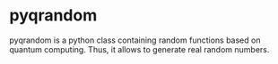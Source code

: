 # pyqrandom
pyqrandom is a python class containing random functions based on quantum computing. Thus, it allows to generate real random numbers.
